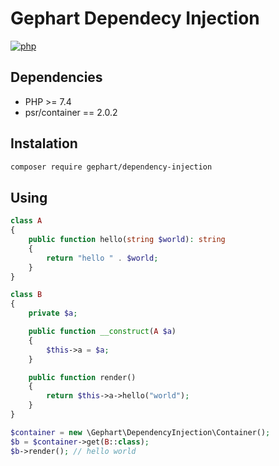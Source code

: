 Gephart Dependecy Injection
===

[![php](https://github.com/gephart/dependency-injection/actions/workflows/php.yml/badge.svg?branch=master)](https://github.com/gephart/dependency-injection/actions)

Dependencies
---
 - PHP >= 7.4
 - psr/container == 2.0.2

Instalation
---

```bash
composer require gephart/dependency-injection
```

Using
---

```php
class A
{
    public function hello(string $world): string
    {
        return "hello " . $world;
    }
}

class B
{
    private $a;

    public function __construct(A $a)
    {
        $this->a = $a;
    }

    public function render()
    {
        return $this->a->hello("world");
    }
}

$container = new \Gephart\DependencyInjection\Container();
$b = $container->get(B::class);
$b->render(); // hello world
```
